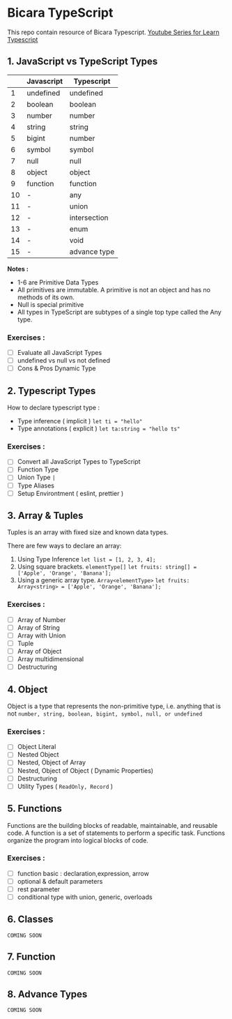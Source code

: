 # Bicara TypeScript

This repo contain resource of Bicara Typescript.
[Youtube Series for Learn Typescript](https://www.youtube.com/SastraNababan?sub_confirmation=1)

## 1. JavaScript vs TypeScript Types

|     | Javascript | Typescript   |
| --- | ---------- | ------------ |
| 1   | undefined  | undefined    |
| 2   | boolean    | boolean      |
| 3   | number     | number       |
| 4   | string     | string       |
| 5   | bigint     | number       |
| 6   | symbol     | symbol       |
| 7   | null       | null         |
| 8   | object     | object       |
| 9   | function   | function     |
| 10  | -          | any          |
| 11  | -          | union        |
| 12  | -          | intersection |
| 13  | -          | enum         |
| 14  | -          | void         |
| 15  | -          | advance type |

**Notes :**

-   1-6 are Primitive Data Types
-   All primitives are immutable. A primitive is not an object and has no methods of its own.
-   Null is special primitive
-   All types in TypeScript are subtypes of a single top type called the Any type.

### Exercises :

-   [ ] Evaluate all JavaScript Types
-   [ ] undefined vs null vs not defined
-   [ ] Cons & Pros Dynamic Type

## 2. Typescript Types

How to declare typescript type :

-   Type inference ( implicit ) `let ti = "hello"`
-   Type annotations ( explicit ) `let ta:string = "hello ts"`

### Exercises :

-   [ ] Convert all JavaScript Types to TypeScript
-   [ ] Function Type
-   [ ] Union Type `|`
-   [ ] Type Aliases
-   [ ] Setup Environtment ( eslint, prettier )

## 3. Array & Tuples

Tuples is an array with fixed size and known data types.

There are few ways to declare an array:

1. Using Type Inference
   `let list = [1, 2, 3, 4];`
2. Using square brackets. `elementType[]`
   `let fruits: string[] = ['Apple', 'Orange', 'Banana'];`
3. Using a generic array type. `Array<elementType>`
   `let fruits: Array<string> = ['Apple', 'Orange', 'Banana'];`

### Exercises :

-   [ ] Array of Number
-   [ ] Array of String
-   [ ] Array with Union
-   [ ] Tuple
-   [ ] Array of Object
-   [ ] Array multidimensional
-   [ ] Destructuring

## 4. Object

Object is a type that represents the non-primitive type, i.e. anything that is not `number, string, boolean, bigint, symbol, null, or undefined`

### Exercises :

-   [ ] Object Literal
-   [ ] Nested Object
-   [ ] Nested, Object of Array
-   [ ] Nested, Object of Object ( Dynamic Properties)
-   [ ] Destructuring
-   [ ] Utility Types ( `ReadOnly, Record` )

## 5. Functions

Functions are the building blocks of readable, maintainable, and reusable code. A function is a set of statements to perform a specific task. Functions organize the program into logical blocks of code.

### Exercises :

-   [ ] function basic : declaration,expression, arrow
-   [ ] optional & default parameters
-   [ ] rest parameter
-   [ ] conditional type with union, generic, overloads

## 6. Classes

`COMING SOON`

## 7. Function

`COMING SOON`

## 8. Advance Types

`COMING SOON`
